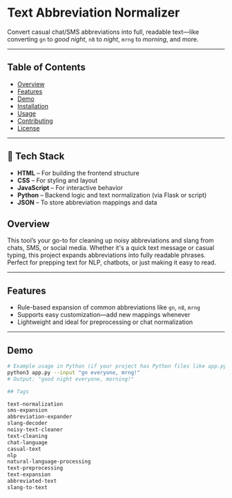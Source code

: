 # Text Abbreviation Normalizer

Convert casual chat/SMS abbreviations into full, readable text—like converting `gn` to *good night*, `n8` to *night*, `mrng` to *morning*, and more.

---

##  Table of Contents

- [Overview](#overview)  
- [Features](#features)  
- [Demo](#demo)  
- [Installation](#installation)  
- [Usage](#usage)  
- [Contributing](#contributing)  
- [License](#license)  

---
## 🔧 Tech Stack

- **HTML** – For building the frontend structure  
- **CSS** – For styling and layout  
- **JavaScript** – For interactive behavior  
- **Python** – Backend logic and text normalization (via Flask or script)  
- **JSON** – To store abbreviation mappings and data


## Overview

This tool’s your go-to for cleaning up noisy abbreviations and slang from chats, SMS, or social media. Whether it's a quick text message or casual typing, this project expands abbreviations into fully readable phrases. Perfect for prepping text for NLP, chatbots, or just making it easy to read.

---

## Features

- Rule-based expansion of common abbreviations like `gn`, `n8`, `mrng`
- Supports easy customization—add new mappings whenever  
- Lightweight and ideal for preprocessing or chat normalization

---

## Demo

```bash
# Example usage in Python (if your project has Python files like app.py)
python3 app.py --input "gn everyone, mrng!"  
# Output: "good night everyone, morning!"

## Tags

text-normalization
sms-expansion
abbreviation-expander
slang-decoder
noisy-text-cleaner
text-cleaning
chat-language
casual-text
nlp
natural-language-processing
text-preprocessing
text-expansion
abbreviated-text
slang-to-text


